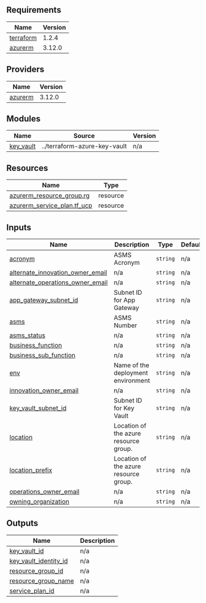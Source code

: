 <!-- BEGIN_TF_DOCS -->
## Requirements

| Name | Version |
|------|---------|
| <a name="requirement_terraform"></a> [terraform](#requirement\_terraform) | 1.2.4 |
| <a name="requirement_azurerm"></a> [azurerm](#requirement\_azurerm) | 3.12.0 |

## Providers

| Name | Version |
|------|---------|
| <a name="provider_azurerm"></a> [azurerm](#provider\_azurerm) | 3.12.0 |

## Modules

| Name | Source | Version |
|------|--------|---------|
| <a name="module_key_vault"></a> [key\_vault](#module\_key\_vault) | ../terraform-azure-key-vault | n/a |

## Resources

| Name | Type |
|------|------|
| [azurerm_resource_group.rg](https://registry.terraform.io/providers/hashicorp/azurerm/3.12.0/docs/resources/resource_group) | resource |
| [azurerm_service_plan.tf_ucp](https://registry.terraform.io/providers/hashicorp/azurerm/3.12.0/docs/resources/service_plan) | resource |

## Inputs

| Name | Description | Type | Default | Required |
|------|-------------|------|---------|:--------:|
| <a name="input_acronym"></a> [acronym](#input\_acronym) | ASMS Acronym | `string` | n/a | yes |
| <a name="input_alternate_innovation_owner_email"></a> [alternate\_innovation\_owner\_email](#input\_alternate\_innovation\_owner\_email) | n/a | `string` | n/a | yes |
| <a name="input_alternate_operations_owner_email"></a> [alternate\_operations\_owner\_email](#input\_alternate\_operations\_owner\_email) | n/a | `string` | n/a | yes |
| <a name="input_app_gateway_subnet_id"></a> [app\_gateway\_subnet\_id](#input\_app\_gateway\_subnet\_id) | Subnet ID for App Gateway | `string` | n/a | yes |
| <a name="input_asms"></a> [asms](#input\_asms) | ASMS Number | `string` | n/a | yes |
| <a name="input_asms_status"></a> [asms\_status](#input\_asms\_status) | n/a | `string` | n/a | yes |
| <a name="input_business_function"></a> [business\_function](#input\_business\_function) | n/a | `string` | n/a | yes |
| <a name="input_business_sub_function"></a> [business\_sub\_function](#input\_business\_sub\_function) | n/a | `string` | n/a | yes |
| <a name="input_env"></a> [env](#input\_env) | Name of the deployment environment | `string` | n/a | yes |
| <a name="input_innovation_owner_email"></a> [innovation\_owner\_email](#input\_innovation\_owner\_email) | n/a | `string` | n/a | yes |
| <a name="input_key_vault_subnet_id"></a> [key\_vault\_subnet\_id](#input\_key\_vault\_subnet\_id) | Subnet ID for Key Vault | `string` | n/a | yes |
| <a name="input_location"></a> [location](#input\_location) | Location of the azure resource group. | `string` | n/a | yes |
| <a name="input_location_prefix"></a> [location\_prefix](#input\_location\_prefix) | Location of the azure resource group. | `string` | n/a | yes |
| <a name="input_operations_owner_email"></a> [operations\_owner\_email](#input\_operations\_owner\_email) | n/a | `string` | n/a | yes |
| <a name="input_owning_organization"></a> [owning\_organization](#input\_owning\_organization) | n/a | `string` | n/a | yes |

## Outputs

| Name | Description |
|------|-------------|
| <a name="output_key_vault_id"></a> [key\_vault\_id](#output\_key\_vault\_id) | n/a |
| <a name="output_key_vault_identity_id"></a> [key\_vault\_identity\_id](#output\_key\_vault\_identity\_id) | n/a |
| <a name="output_resource_group_id"></a> [resource\_group\_id](#output\_resource\_group\_id) | n/a |
| <a name="output_resource_group_name"></a> [resource\_group\_name](#output\_resource\_group\_name) | n/a |
| <a name="output_service_plan_id"></a> [service\_plan\_id](#output\_service\_plan\_id) | n/a |
<!-- END_TF_DOCS -->
